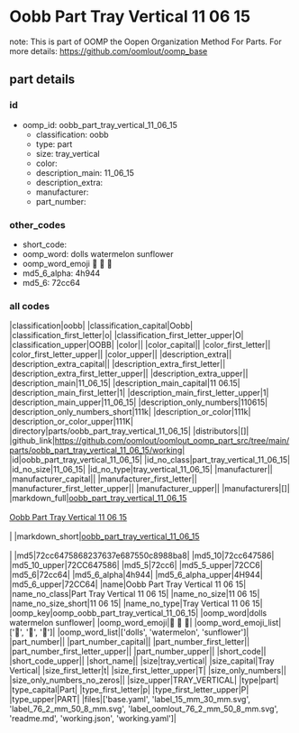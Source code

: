 # Oobb Part Tray Vertical 11 06 15  

note: This is part of OOMP the Oopen Organization Method For Parts. For more details: https://github.com/oomlout/oomp_base

##  part details





### id
* oomp_id: oobb_part_tray_vertical_11_06_15
  * classification: oobb
  * type: part
  * size: tray_vertical
  * color: 
  * description_main: 11_06_15
  * description_extra: 
  * manufacturer: 
  * part_number: 

### other_codes
* short_code: 
* oomp_word: dolls watermelon sunflower
* oomp_word_emoji :dolls: :watermelon: :sunflower:
* md5_6_alpha: 4h944
* md5_6: 72cc64

### all codes 
|classification|oobb|
|classification_capital|Oobb|
|classification_first_letter|o|
|classification_first_letter_upper|O|
|classification_upper|OOBB|
|color||
|color_capital||
|color_first_letter||
|color_first_letter_upper||
|color_upper||
|description_extra||
|description_extra_capital||
|description_extra_first_letter||
|description_extra_first_letter_upper||
|description_extra_upper||
|description_main|11_06_15|
|description_main_capital|11 06.15|
|description_main_first_letter|1|
|description_main_first_letter_upper|1|
|description_main_upper|11_06_15|
|description_only_numbers|110615|
|description_only_numbers_short|111k|
|description_or_color|111k|
|description_or_color_upper|111K|
|directory|parts/oobb_part_tray_vertical_11_06_15|
|distributors|[]|
|github_link|https://github.com/oomlout/oomlout_oomp_part_src/tree/main/parts/oobb_part_tray_vertical_11_06_15/working|
|id|oobb_part_tray_vertical_11_06_15|
|id_no_class|part_tray_vertical_11_06_15|
|id_no_size|11_06_15|
|id_no_type|tray_vertical_11_06_15|
|manufacturer||
|manufacturer_capital||
|manufacturer_first_letter||
|manufacturer_first_letter_upper||
|manufacturer_upper||
|manufacturers|[]|
|markdown_full|[oobb_part_tray_vertical_11_06_15](https://github.com/oomlout/oomlout_oomp_part_src/tree/main/parts/oobb_part_tray_vertical_11_06_15/working)<br>[](https://github.com/oomlout/oomlout_oomp_part_src/tree/main/parts/oobb_part_tray_vertical_11_06_15/working)<br>[Oobb Part Tray Vertical 11 06 15](https://github.com/oomlout/oomlout_oomp_part_src/tree/main/parts/oobb_part_tray_vertical_11_06_15/working)<br><br>|
|markdown_short|[oobb_part_tray_vertical_11_06_15](https://github.com/oomlout/oomlout_oomp_part_src/tree/main/parts/oobb_part_tray_vertical_11_06_15/working)<br><br>|
|md5|72cc6475868237637e687550c8988ba8|
|md5_10|72cc647586|
|md5_10_upper|72CC647586|
|md5_5|72cc6|
|md5_5_upper|72CC6|
|md5_6|72cc64|
|md5_6_alpha|4h944|
|md5_6_alpha_upper|4H944|
|md5_6_upper|72CC64|
|name|Oobb Part Tray Vertical 11 06 15|
|name_no_class|Part Tray Vertical 11 06 15|
|name_no_size|11 06 15|
|name_no_size_short|11 06 15|
|name_no_type|Tray Vertical 11 06 15|
|oomp_key|oomp_oobb_part_tray_vertical_11_06_15|
|oomp_word|dolls watermelon sunflower|
|oomp_word_emoji|:dolls: :watermelon: :sunflower:|
|oomp_word_emoji_list|[':dolls:', ':watermelon:', ':sunflower:']|
|oomp_word_list|['dolls', 'watermelon', 'sunflower']|
|part_number||
|part_number_capital||
|part_number_first_letter||
|part_number_first_letter_upper||
|part_number_upper||
|short_code||
|short_code_upper||
|short_name||
|size|tray_vertical|
|size_capital|Tray Vertical|
|size_first_letter|t|
|size_first_letter_upper|T|
|size_only_numbers||
|size_only_numbers_no_zeros||
|size_upper|TRAY_VERTICAL|
|type|part|
|type_capital|Part|
|type_first_letter|p|
|type_first_letter_upper|P|
|type_upper|PART|
|files|['base.yaml', 'label_15_mm_30_mm.svg', 'label_76_2_mm_50_8_mm.svg', 'label_oomlout_76_2_mm_50_8_mm.svg', 'readme.md', 'working.json', 'working.yaml']|
